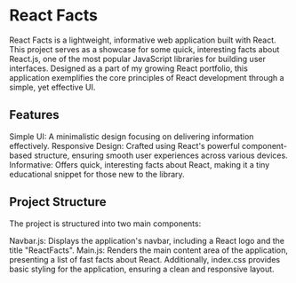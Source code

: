 # React Facts
React Facts is a lightweight, informative web application built with React. This project serves as a showcase for some quick, interesting facts about React.js, one of the most popular JavaScript libraries for building user interfaces. Designed as a part of my growing React portfolio, this application exemplifies the core principles of React development through a simple, yet effective UI.

## Features
Simple UI: A minimalistic design focusing on delivering information effectively.
Responsive Design: Crafted using React's powerful component-based structure, ensuring smooth user experiences across various devices.
Informative: Offers quick, interesting facts about React, making it a tiny educational snippet for those new to the library.

## Project Structure
The project is structured into two main components:

Navbar.js: Displays the application's navbar, including a React logo and the title "ReactFacts".
Main.js: Renders the main content area of the application, presenting a list of fast facts about React.
Additionally, index.css provides basic styling for the application, ensuring a clean and responsive layout.

